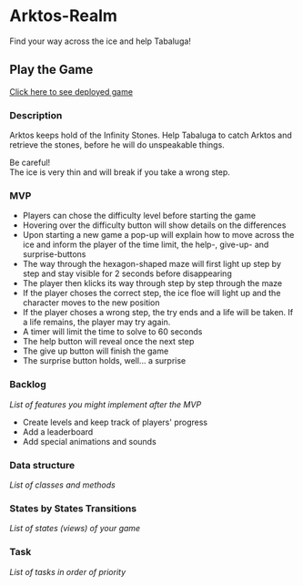 # Arktos-Realm
Find your way across the ice and help Tabaluga!

## Play the Game 

[Click here to see deployed game](https://princessleia804.github.io/Arktos-Realm/)

### Description
Arktos keeps hold of the Infinity Stones. Help Tabaluga to catch Arktos and retrieve the stones, before he will do unspeakable things.

Be careful!<br>
The ice is very thin and will break if you take a wrong step.


### MVP
- Players can chose the difficulty level before starting the game
- Hovering over the difficulty button will show details on the differences
- Upon starting a new game a pop-up will explain how to move across the ice and inform the player of the time limit, the help-, give-up- and surprise-buttons 
- The way through the hexagon-shaped maze will first light up step by step and stay visible for 2 seconds before disappearing
- The player then klicks its way through step by step through the maze
- If the player choses the correct step, the ice floe will light up and the character moves to the new position
- If the player choses a wrong step, the try ends and a life will be taken. If a life remains, the player may try again.
- A timer will limit the time to solve to 60 seconds
- The help button will reveal once the next step
- The give up button will finish the game
- The surprise button holds, well... a surprise



### Backlog
_List of features you might implement after the MVP_
 - Create levels and keep track of players' progress
 - Add a leaderboard
 - Add special animations and sounds

### Data structure
_List of classes and methods_


### States by States Transitions
_List of states (views) of your game_


### Task
_List of tasks in order of priority_


